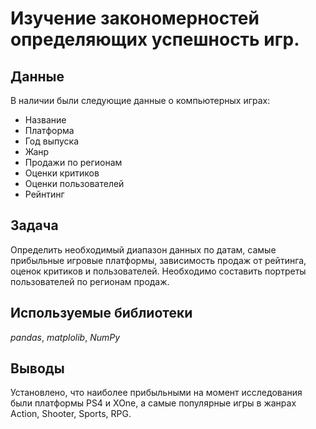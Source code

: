 # Изучение закономерностей определяющих успешность игр.


## Данные

В наличии были следующие данные о компьютерных играх:
- Название
- Платформа
- Год выпуска
- Жанр
- Продажи по регионам
- Оценки критиков
- Оценки пользователей
- Рейнтинг


## Задача

Определить необходимый диапазон данных по датам, самые прибыльные игровые платформы, зависимость продаж от рейтинга, оценок критиков и пользователей. Необходимо составить портреты пользователей по регионам продаж.

## Используемые библиотеки
*pandas*, *matplolib*, *NumPy*


## Выводы

Установлено, что наиболее прибыльными на момент исследования были платформы PS4 и XOne, а самые популярные игры в жанрах Action, Shooter, Sports, RPG.
